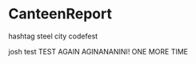 CanteenReport
=============

hashtag steel city codefest

josh test
TEST AGAIN
AGINANANINI!
ONE MORE TIME